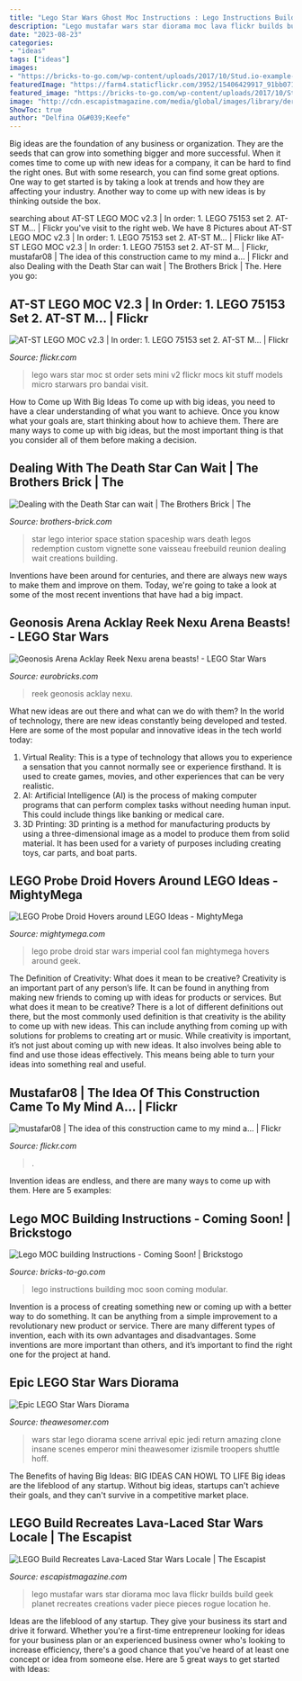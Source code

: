 ```yaml
---
title: "Lego Star Wars Ghost Moc Instructions : Lego Instructions Building Moc Soon Coming Modular"
description: "Lego mustafar wars star diorama moc lava flickr builds build geek planet recreates creations vader piece pieces rogue location he"
date: "2023-08-23"
categories:
- "ideas"
tags: ["ideas"]
images:
- "https://bricks-to-go.com/wp-content/uploads/2017/10/Stud.io-example-pic-1.png"
featuredImage: "https://farm4.staticflickr.com/3952/15406429917_91bb071cd8_z.jpg"
featured_image: "https://bricks-to-go.com/wp-content/uploads/2017/10/Stud.io-example-pic-1.png"
image: "http://cdn.escapistmagazine.com/media/global/images/library/deriv/826/826423.jpg"
ShowToc: true
author: "Delfina O&#039;Keefe"
---
```



Big ideas are the foundation of any business or organization. They are the seeds that can grow into something bigger and more successful. When it comes time to come up with new ideas for a company, it can be hard to find the right ones. But with some research, you can find some great options. One way to get started is by taking a look at trends and how they are affecting your industry. Another way to come up with new ideas is by thinking outside the box.

	

		
searching about AT-ST LEGO MOC v2.3 | In order: 1. LEGO 75153 set 2. AT-ST M… | Flickr you've visit to the right web. We have 8 Pictures about AT-ST LEGO MOC v2.3 | In order: 1. LEGO 75153 set 2. AT-ST M… | Flickr like AT-ST LEGO MOC v2.3 | In order: 1. LEGO 75153 set 2. AT-ST M… | Flickr, mustafar08 | The idea of this construction came to my mind a… | Flickr and also Dealing with the Death Star can wait | The Brothers Brick | The. Here you go:
		
    
## AT-ST LEGO MOC V2.3 | In Order: 1. LEGO 75153 Set 2. AT-ST M… | Flickr

<img loading=lazy src="https://live.staticflickr.com/5542/29939712743_857e1c4b95_b.jpg" onerror="this.onerror=null;this.src='https://tse1.mm.bing.net/th?id=OIP.KmrIo-IeOXW_4FD2UChztgHaIG&amp;pid=15.1';" alt="AT-ST LEGO MOC v2.3 | In order: 1. LEGO 75153 set 2. AT-ST M… | Flickr">

_Source: flickr.com_

>lego wars star moc st order sets mini v2 flickr mocs kit stuff models micro starwars pro bandai visit. 

	

How to Come up With Big Ideas
To come up with big ideas, you need to have a clear understanding of what you want to achieve. Once you know what your goals are, start thinking about how to achieve them. There are many ways to come up with big ideas, but the most important thing is that you consider all of them before making a decision.

    
## Dealing With The Death Star Can Wait | The Brothers Brick | The

<img loading=lazy src="https://farm4.staticflickr.com/3952/15406429917_91bb071cd8_z.jpg" onerror="this.onerror=null;this.src='https://tse3.mm.bing.net/th?id=OIP.D2IimPcHDMJWlaVbYG1FGwHaGU&amp;pid=15.1';" alt="Dealing with the Death Star can wait | The Brothers Brick | The">

_Source: brothers-brick.com_

>star lego interior space station spaceship wars death legos redemption custom vignette sone vaisseau freebuild reunion dealing wait creations building. 

	

Inventions have been around for centuries, and there are always new ways to make them and improve on them. Today, we're going to take a look at some of the most recent inventions that have had a big impact.

    
## Geonosis Arena Acklay Reek Nexu Arena Beasts! - LEGO Star Wars

<img loading=lazy src="http://i.imgur.com/T7NPNGr.jpg" onerror="this.onerror=null;this.src='https://tse4.mm.bing.net/th?id=OIP.wmPOhms_iB5f01ryLki2DgHaFd&amp;pid=15.1';" alt="Geonosis Arena Acklay Reek Nexu arena beasts! - LEGO Star Wars">

_Source: eurobricks.com_

>reek geonosis acklay nexu. 

	

What new ideas are out there and what can we do with them?
In the world of technology, there are new ideas constantly being developed and tested. Here are some of the most popular and innovative ideas in the tech world today: 
1. Virtual Reality: This is a type of technology that allows you to experience a sensation that you cannot normally see or experience firsthand. It is used to create games, movies, and other experiences that can be very realistic. 
2. AI: Artificial Intelligence (AI) is the process of making computer programs that can perform complex tasks without needing human input. This could include things like banking or medical care. 
3. 3D Printing: 3D printing is a method for manufacturing products by using a three-dimensional image as a model to produce them from solid material. It has been used for a variety of purposes including creating toys, car parts, and boat parts.

    
## LEGO Probe Droid Hovers Around LEGO Ideas - MightyMega

<img loading=lazy src="https://mightymega.com/wp-content/uploads/2015/02/lego_star_wars_probe_droid_2.jpg" onerror="this.onerror=null;this.src='https://tse2.mm.bing.net/th?id=OIP.5SLJAzhkBDD7ynTgcAj3OwHaMc&amp;pid=15.1';" alt="LEGO Probe Droid Hovers around LEGO Ideas - MightyMega">

_Source: mightymega.com_

>lego probe droid star wars imperial cool fan mightymega hovers around geek. 

	

The Definition of Creativity: What does it mean to be creative?
Creativity is an important part of any person’s life. It can be found in anything from making new friends to coming up with ideas for products or services. But what does it mean to be creative? There is a lot of different definitions out there, but the most commonly used definition is that creativity is the ability to come up with new ideas. This can include anything from coming up with solutions for problems to creating art or music. While creativity is important, it’s not just about coming up with new ideas. It also involves being able to find and use those ideas effectively. This means being able to turn your ideas into something real and useful.

    
## Mustafar08 | The Idea Of This Construction Came To My Mind A… | Flickr

<img loading=lazy src="https://c2.staticflickr.com/4/3928/15419951435_36e05329e8_b.jpg" onerror="this.onerror=null;this.src='https://tse4.mm.bing.net/th?id=OIP.19i4R6lhuDOPggzDnBm9dAHaHH&amp;pid=15.1';" alt="mustafar08 | The idea of this construction came to my mind a… | Flickr">

_Source: flickr.com_

>. 

	

Invention ideas are endless, and there are many ways to come up with them. Here are 5 examples:

    
## Lego MOC Building Instructions - Coming Soon! | Brickstogo

<img loading=lazy src="https://bricks-to-go.com/wp-content/uploads/2017/10/Stud.io-example-pic-1.png" onerror="this.onerror=null;this.src='https://tse1.mm.bing.net/th?id=OIP.wyo0Qe6ebDPzRQfnJjGg4AHaD4&amp;pid=15.1';" alt="Lego MOC building Instructions - Coming Soon! | Brickstogo">

_Source: bricks-to-go.com_

>lego instructions building moc soon coming modular. 

	

Invention is a process of creating something new or coming up with a better way to do something. It can be anything from a simple improvement to a revolutionary new product or service. There are many different types of invention, each with its own advantages and disadvantages. Some inventions are more important than others, and it’s important to find the right one for the project at hand.

    
## Epic LEGO Star Wars Diorama

<img loading=lazy src="https://theawesomer.com/photos/2011/05/052311_lego_star_wars_diorama_3.jpg" onerror="this.onerror=null;this.src='https://tse2.mm.bing.net/th?id=OIP.-um6qAC4llYMUjwnS3Y4JAHaFj&amp;pid=15.1';" alt="Epic LEGO Star Wars Diorama">

_Source: theawesomer.com_

>wars star lego diorama scene arrival epic jedi return amazing clone insane scenes emperor mini theawesomer izismile troopers shuttle hoff. 

	

The Benefits of having Big Ideas:
BIG IDEAS CAN HOWL TO LIFE
Big ideas are the lifeblood of any startup. Without big ideas, startups can't achieve their goals, and they can't survive in a competitive market place.

    
## LEGO Build Recreates Lava-Laced Star Wars Locale | The Escapist

<img loading=lazy src="http://cdn.escapistmagazine.com/media/global/images/library/deriv/826/826423.jpg" onerror="this.onerror=null;this.src='https://tse4.mm.bing.net/th?id=OIP.Eb0vfhWdcZFbBsTf-q6i-wHaId&amp;pid=15.1';" alt="LEGO Build Recreates Lava-Laced Star Wars Locale | The Escapist">

_Source: escapistmagazine.com_

>lego mustafar wars star diorama moc lava flickr builds build geek planet recreates creations vader piece pieces rogue location he. 

	

Ideas are the lifeblood of any startup. They give your business its start and drive it forward. Whether you're a first-time entrepreneur looking for ideas for your business plan or an experienced business owner who's looking to increase efficiency, there's a good chance that you've heard of at least one concept or idea from someone else. Here are 5 great ways to get started with Ideas:

